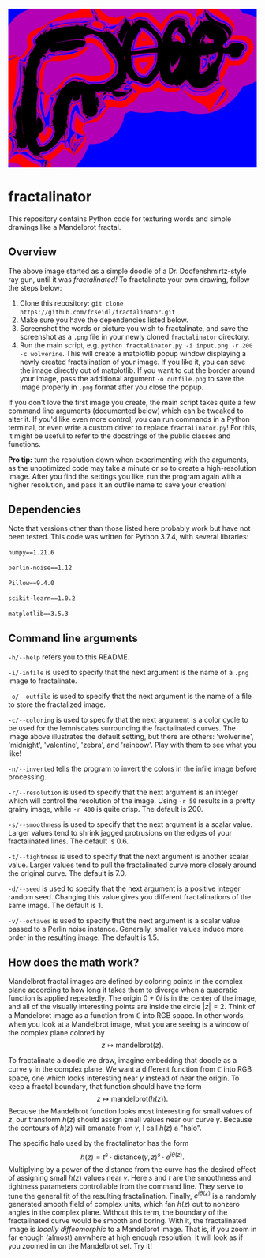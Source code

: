 ![fractalinator](logo.png)

# fractalinator

This repository contains Python code for texturing words and simple drawings like a Mandelbrot fractal. 

## Overview

The above image started as a simple doodle of a Dr. Doofenshmirtz-style ray gun, until it was *fractalinated!* To fractalinate your own drawing, follow the steps below:
1. Clone this repository: ```git clone https://github.com/fcseidl/fractalinator.git```
2. Make sure you have the dependencies listed below.
3. Screenshot the words or picture you wish to fractalinate, and save the screenshot as a ```.png``` file in your newly cloned ```fractalinator``` directory.
4. Run the main script, e.g. ```python fractalinator.py -i input.png -r 200 -c wolverine```. This will create a matplotlib popup window displaying a newly created fractalination of your image. If you like it, you can save the image directly out of matplotlib. If you want to cut the border around your image, pass the additional argument ```-o outfile.png``` to save the image properly in ```.png``` format after you close the popup.

If you don't love the first image you create, the main script takes quite a few command line arguments (documented below) which can be tweaked to alter it. If you'd like even more control, you can run commands in a Python terminal, or even write a custom driver to replace ```fractalinator.py```! For this, it might be useful to refer to the docstrings of the public classes and functions.

**Pro tip:** turn the resolution down when experimenting with the arguments, as the unoptimized code may take a minute or so to create a high-resolution image. After you find the settings you like, run the program again with a higher resolution, and pass it an outfile name to save your creation!

## Dependencies
Note that versions other than those listed here probably work but have not been tested. This code was written for Python 3.7.4, with several libraries:

```numpy==1.21.6```

```perlin-noise==1.12```

```Pillow==9.4.0```

```scikit-learn==1.0.2```

```matplotlib==3.5.3```


## Command line arguments

```-h/--help``` refers you to this README.

```-i/-infile``` is used to specify that the next argument is the name of a ```.png``` image to fractalinate.

```-o/--outfile``` is used to specify that the next argument is the name of a file to store the fractalized image.

```-c/--coloring``` is used to specify that the next argument is a color cycle to be used for the lemniscates surrounding the fractalinated curves. The image above illustrates the default setting, but there are others: 'wolverine', 'midnight', 'valentine', 'zebra', and 'rainbow'. Play with them to see what you like!

```-n/--inverted``` tells the program to invert the colors in the infile image before processing.

```-r/--resolution``` is used to specify that the next argument is an integer which will control the resolution of the image. Using ```-r 50``` results in a pretty grainy image, while ```-r 400``` is quite crisp. The default is 200.

```-s/--smoothness``` is used to specify that the next argument is a scalar value. Larger values tend to shrink jagged protrusions on the edges of your fractalinated lines. The default is 0.6.

```-t/--tightness``` is used to specify that the next argument is another scalar value. Larger values tend to pull the fractalinated curve more closely around the original curve. The default is 7.0.

```-d/--seed``` is used to specify that the next argument is a positive integer random seed. Changing this value gives you different fractalinations of the same image. The default is 1.

```-v/--octaves``` is used to specify that the next argument is a scalar value passed to a Perlin noise instance. Generally, smaller values induce more order in the resulting image. The default is 1.5.


## How does the math work?
Mandelbrot fractal images are defined by coloring points in the complex plane according to how long it takes them to diverge when a quadratic function is applied repeatedly. The origin $0 + 0i$ is in the center of the image, and all of the visually interesting points are inside the circle $|z|=2$. Think of a Mandelbrot image as a function from $\mathbb{C}$ into RGB space. In other words, when you look at a Mandelbrot image, what you are seeing is a window of the complex plane colored by $$z \mapsto \text{mandelbrot}(z).$$

To fractalinate a doodle we draw, imagine embedding that doodle as a curve $\gamma$ in the complex plane. We want a different function from $\mathbb{C}$ into RGB space, one which looks interesting near $\gamma$ instead of near the origin. To keep a fractal boundary, that function should have the form $$z \mapsto \text{mandelbrot}(h(z)).$$ Because the Mandelbrot function looks most interesting for small values of $z$, our transform $h(z)$ should assign small values near our curve $\gamma$. Because the contours of $h(z)$ will emanate from $\gamma$, I call $h(z)$ a "halo".

The specific halo used by the fractalinator has the form $$h(z) = t^s \cdot \text{distance}(\gamma, z)^s \cdot e^{i\theta(z)}.$$ Multiplying by a power of the distance from the curve has the desired effect of assigning small $h(z)$ values near $\gamma$. Here $s$ and $t$ are the smoothness and tightness parameters controllable from the command line. They serve to tune the general fit of the resulting fractalination. Finally, $e^{i\theta(z)}$ is a randomly generated smooth field of complex units, which fan $h(z)$ out to nonzero angles in the complex plane. Without this term, the boundary of the fractalinated curve would be smooth and boring. With it, the fractalinated image is *locally diffeomorphic* to a Mandelbrot image. That is, if you zoom in far enough (almost) anywhere at high enough resolution, it will look as if you zoomed in on the Mandelbrot set. Try it!

